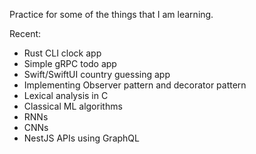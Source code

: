 Practice for some of the things that I am learning.

Recent:

- Rust CLI clock app
- Simple gRPC todo app
- Swift/SwiftUI country guessing app
- Implementing Observer pattern and decorator pattern
- Lexical analysis in C
- Classical ML algorithms
- RNNs
- CNNs
- NestJS APIs using GraphQL
